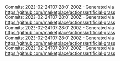 Commits: 2022-02-24T07:28:01.200Z - Generated via https://github.com/marketplace/actions/artificial-grass
<br>
Commits: 2022-02-24T07:28:01.200Z - Generated via https://github.com/marketplace/actions/artificial-grass
<br>
Commits: 2022-02-24T07:28:01.200Z - Generated via https://github.com/marketplace/actions/artificial-grass
<br>
Commits: 2022-02-24T07:28:01.200Z - Generated via https://github.com/marketplace/actions/artificial-grass
<br>
Commits: 2022-02-24T07:28:01.200Z - Generated via https://github.com/marketplace/actions/artificial-grass
<br>
